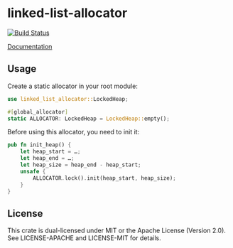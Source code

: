 # linked-list-allocator

[![Build Status](https://travis-ci.org/phil-opp/linked-list-allocator.svg?branch=master)](https://travis-ci.org/phil-opp/linked-list-allocator)

[Documentation](http://phil-opp.github.io/linked-list-allocator/linked_list_allocator/index.html)

## Usage

Create a static allocator in your root module:

```rust
use linked_list_allocator::LockedHeap;

#[global_allocator]
static ALLOCATOR: LockedHeap = LockedHeap::empty();
```

Before using this allocator, you need to init it:

```rust
pub fn init_heap() {
    let heap_start = …;
    let heap_end = …;
    let heap_size = heap_end - heap_start;
    unsafe {
        ALLOCATOR.lock().init(heap_start, heap_size);
    }
}
```

## License
This crate is dual-licensed under MIT or the Apache License (Version 2.0). See LICENSE-APACHE and LICENSE-MIT for details.
